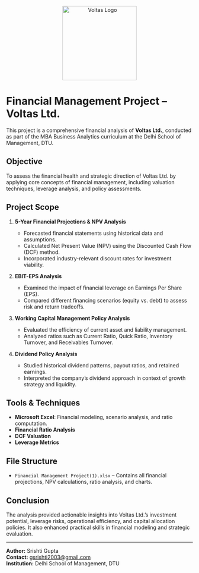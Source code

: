 <p align="center">
  <img src="voltas-logo.png" alt="Voltas Logo" width="200"/>
</p>

# Financial Management Project – Voltas Ltd.

This project is a comprehensive financial analysis of **Voltas Ltd.**, conducted as part of the MBA Business Analytics curriculum at the Delhi School of Management, DTU.

## Objective
To assess the financial health and strategic direction of Voltas Ltd. by applying core concepts of financial management, including valuation techniques, leverage analysis, and policy assessments.

## Project Scope

1. **5-Year Financial Projections & NPV Analysis**
   - Forecasted financial statements using historical data and assumptions.
   - Calculated Net Present Value (NPV) using the Discounted Cash Flow (DCF) method.
   - Incorporated industry-relevant discount rates for investment viability.

2. **EBIT-EPS Analysis**
   - Examined the impact of financial leverage on Earnings Per Share (EPS).
   - Compared different financing scenarios (equity vs. debt) to assess risk and return tradeoffs.

3. **Working Capital Management Policy Analysis**
   - Evaluated the efficiency of current asset and liability management.
   - Analyzed ratios such as Current Ratio, Quick Ratio, Inventory Turnover, and Receivables Turnover.

4. **Dividend Policy Analysis**
   - Studied historical dividend patterns, payout ratios, and retained earnings.
   - Interpreted the company’s dividend approach in context of growth strategy and liquidity.

## Tools & Techniques
- **Microsoft Excel**: Financial modeling, scenario analysis, and ratio computation.
- **Financial Ratio Analysis**
- **DCF Valuation**
- **Leverage Metrics**

## File Structure

- `Financial Management Project(1).xlsx` – Contains all financial projections, NPV calculations, ratio analysis, and charts.

## Conclusion
The analysis provided actionable insights into Voltas Ltd.’s investment potential, leverage risks, operational efficiency, and capital allocation policies. It also enhanced practical skills in financial modeling and strategic evaluation.

---

**Author:** Srishti Gupta  
**Contact:** gsrishti2003@gmail.com  
**Institution:** Delhi School of Management, DTU

